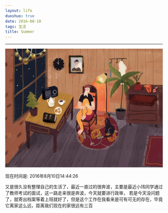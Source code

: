 ```yaml
---
layout: life
duoshuo: true
date: 2016-08-10
tags: 生活
title: Summer
---
```


******

![summer](/life/2016/2016res/2016-08-10.jpg)

现在时间是: 2016年8月10日14:44:26

又是很久没有整理自己的生活了，最近一直过的很奔波，主要是最近小玮同学通过了教师考试的面试，这一路走来很是奔波，今天就要进行政审，
若是今天没问题了，就寄出档案等着上班就好了，但是这个工作在我看来是可有可无的存在，毕竟它离家这么远，距离我们现在的家很远有三百
